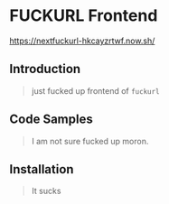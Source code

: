# FUCKURL Frontend
https://nextfuckurl-hkcayzrtwf.now.sh/

## Introduction

> just fucked up frontend of `fuckurl`

## Code Samples

> I am not sure fucked up moron.

## Installation

> It sucks
